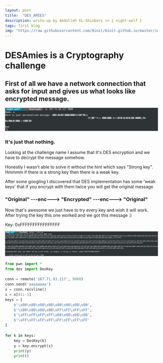 ```yaml
---
layout: post
title:  "DES_AMIES"
description: write-up by Abdallah EL-Shinbary >> { night-wolf }
tags: first blog
img: "https://raw.githubusercontent.com/0init/0init.github.io/master/images/egycert.png"
---
```

# DESAmies is a Cryptography challenge

## First of all we have a network connection that asks	for input and gives us what looks like encrypted message.

![images](https://raw.githubusercontent.com/0init/0init.github.io/master/images/first.png)

### It's just that nothing.
Looking at the challenge name I assume that It's DES encryption and we have to decrypt the message somehow.

Honestly I wasn't able to solve it without the hint which says "Strong key".
Hmmmm if there is a strong key then there is a weak key.

After some googling I discovered that DES implementation has some 'weak keys' that if you encrypt with them twice you will get the original message

### "Original" ---enc---> "Encrypted" ---enc---> "Original"

Now that's awesome we just have to try every key and wish it will work.
After trying the key this one worked and we got this message :)

Key: 0xFFFFFFFFFFFFFFFF

![images](https://raw.githubusercontent.com/0init/0init.github.io/master/images/second.png)


```python
from pwn import *
from des import DesKey

conn = remote('167.71.93.117', 9000)
conn.send('aaaaaaaa')
x = conn.recvline()
s = x[41:-1]
keys = [
	b'\x00\x00\x00\x00\x00\x00\x00\x00',
	b'\x00\x00\x00\x00\xFF\xFF\xFF\xFF',
	b'\xFF\xFF\xFF\xFF\x00\x00\x00\x00',
	b'\xFF\xFF\xFF\xFF\xFF\xFF\xFF\xFF'
]

for k in keys:
	key = DesKey(k)
	y = key.encrypt(s)
	print(y)
	print()
```
